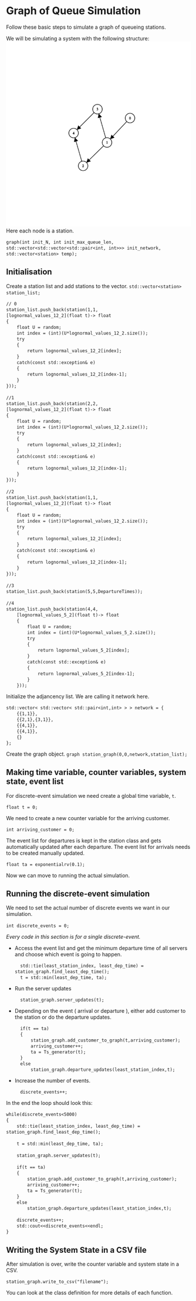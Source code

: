 # Graph of Queue Simulation
Follow these basic steps to simulate a graph of queueing stations.

We will be simulating a system with the following structure:
![](graph.png)
Here each node is a station.

    graph(int init_N, int init_max_queue_len, std::vector<std::vector<std::pair<int, int>>> init_network, std::vector<station> temp);

## Initialisation
Create a station list and add stations to the vector. `std::vector<station> station_list;`

    // 0
    station_list.push_back(station(1,1, 
    [lognormal_values_12_2](float t)-> float 
    { 
        float U = random; 
        int index = (int)(U*lognormal_values_12_2.size());
        try
        {
            return lognormal_values_12_2[index];
        }
        catch(const std::exception& e)
        {
            return lognormal_values_12_2[index-1];
        }
    }));

    //1
    station_list.push_back(station(2,2,
    [lognormal_values_12_2](float t)-> float 
    { 
        float U = random; 
        int index = (int)(U*lognormal_values_12_2.size());
        try
        {
            return lognormal_values_12_2[index];
        }
        catch(const std::exception& e)
        {
            return lognormal_values_12_2[index-1];
        }
    }));

    //2 
    station_list.push_back(station(1,1,
    [lognormal_values_12_2](float t)-> float 
    { 
        float U = random; 
        int index = (int)(U*lognormal_values_12_2.size());
        try
        {
            return lognormal_values_12_2[index];
        }
        catch(const std::exception& e)
        {
            return lognormal_values_12_2[index-1];
        }
    }));

    //3
    station_list.push_back(station(5,5,DepartureTimes));

    //4
    station_list.push_back(station(4,4,
        [lognormal_values_5_2](float t)-> float 
        { 
            float U = random; 
            int index = (int)(U*lognormal_values_5_2.size());
            try
            {
                return lognormal_values_5_2[index];
            }
            catch(const std::exception& e)
            {
                return lognormal_values_5_2[index-1];
            }
        }));

Initialize the adjancency list. We are calling it network here.

    std::vector< std::vector< std::pair<int,int> > > network = {
        {{1,1}},
        {{2,1},{3,1}},
        {{4,1}},
        {{4,1}},
        {}
    };

Create the graph object. `graph station_graph(0,0,network,station_list);`

## Making time variable, counter variables, system state, event list
For discrete-event simulation we need create a global time variable, `t`.

    float t = 0;

We need to create a new counter variable for the arriving customer.

    int arriving_customer = 0;

The event list for departures is kept in the station class and gets automatically updated after each departure.
The event list for arrivals needs to be created manually updated.

    float ta = exponentialrv(0.1);

Now we can move to running the actual simulation.
## Running the discrete-event simulation
We need to set the actual number of discrete events we want in our simulation.        

`int discrete_events = 0;`        

*Every code in this section is for a single discrete-event.* 
- Access the event list and get the minimum departure time of all servers and choose which event   is going to happen.

        std::tie(least_station_index, least_dep_time) = station_graph.find_least_dep_time();
        t = std::min(least_dep_time, ta);

- Run the server updates

        station_graph.server_updates(t);

- Depending on the event ( arrival or departure ), either add customer to the station or do the departure updates.

        if(t == ta)
        {
            station_graph.add_customer_to_graph(t,arriving_customer);
            arriving_customer++;
            ta = Ts_generator(t);
        }
        else
            station_graph.departure_updates(least_station_index,t);

- Increase the number of events.

        discrete_events++;


In the end the loop should look this:

    while(discrete_events<5000)
    {
        std::tie(least_station_index, least_dep_time) = station_graph.find_least_dep_time();

        t = std::min(least_dep_time, ta);

        station_graph.server_updates(t);

        if(t == ta)
        {
            station_graph.add_customer_to_graph(t,arriving_customer);
            arriving_customer++;
            ta = Ts_generator(t);
        }
        else
            station_graph.departure_updates(least_station_index,t);

        discrete_events++;
        std::cout<<discrete_events<<endl;
    }

## Writing the System State in a CSV file
After simulation is over, write the counter variable and system state in a CSV.

    station_graph.write_to_csv("filename");


You can look at the class definition for more details of each function.

